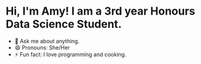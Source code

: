 
<h1>Hi, I'm Amy! I am a 3rd year Honours Data Science Student. <br/></h1>

- 💬 Ask me about anything.
- 😄 Pronouns: She/Her
- ⚡ Fun fact: I love programming and cooking.
